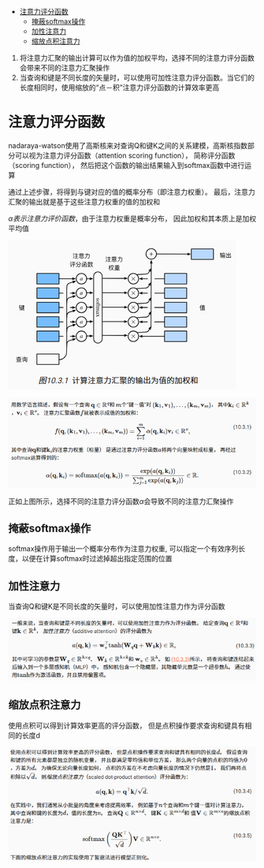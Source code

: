 - [注意力评分函数](#注意力评分函数)
  - [掩蔽softmax操作](#掩蔽softmax操作)
  - [加性注意力](#加性注意力)
  - [缩放点积注意力](#缩放点积注意力)

1. 将注意力汇聚的输出计算可以作为值的加权平均，选择不同的注意力评分函数会带来不同的注意力汇聚操作
2. 当查询和键是不同长度的矢量时，可以使用可加性注意力评分函数。当它们的长度相同时，使用缩放的“点－积”注意力评分函数的计算效率更高

# 注意力评分函数

nadaraya-watson使用了高斯核来对查询Q和键K之间的关系建模，高斯核指数部分可以视为注意力评分函数（attention scoring function）， 简称评分函数（scoring function）， 然后把这个函数的输出结果输入到softmax函数中进行运算

通过上述步骤，将得到与键对应的值的概率分布（即注意力权重）。 最后，注意力汇聚的输出就是基于这些注意力权重的值的加权和

$\alpha 表示注意力评价函数$，由于注意力权重是概率分布， 因此加权和其本质上是加权平均值

![alt text](image.png)

![alt text](image-1.png)

正如上图所示，选择不同的注意力评分函数$\alpha$会导致不同的注意力汇聚操作

## 掩蔽softmax操作

softmax操作用于输出一个概率分布作为注意力权重, 可以指定一个有效序列长度，以便在计算softmax时过滤掉超出指定范围的位置

## 加性注意力

当查询Q和键K是不同长度的矢量时，可以使用加性注意力作为评分函数

![alt text](image-2.png)

## 缩放点积注意力

使用点积可以得到计算效率更高的评分函数， 但是点积操作要求查询和键具有相同的长度d

![alt text](image-3.png)
